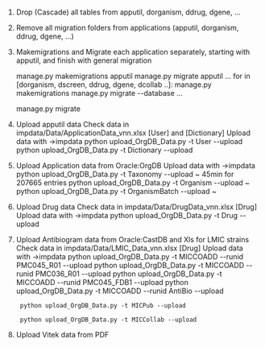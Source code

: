 #
#
#

1. Drop (Cascade) all tables from apputil, dorganism, ddrug, dgene, ... 
2. Remove all migration folders from applications (apputil, dorganism, ddrug, dgene, ...)
3. Makemigrations and Migrate each application separately, starting with apputil, and finish with general migration

    manage.py makemigrations apputil
    manage.py migrate apputil
    ...
    for <app> in [dorganism, dscreen, ddrug, dgene, dcollab ..]:
        manage.py makemigrations <app>
        manage.py migrate <app> --database <app>
    ...

    manage.py migrate

4. Upload apputil data
    Check data in impdata/Data/ApplicationData_vnn.xlsx [User] and [Dictionary]
    Upload data with
        ->impdata
        python upload_OrgDB_Data.py -t User --upload
        python upload_OrgDB_Data.py -t Dictionary --upload

5. Upload Application data from Oracle:OrgDB 
    Upload data with
        ->impdata
        python upload_OrgDB_Data.py -t Taxonomy --upload
            ~ 45min for 207665 entries
        python upload_OrgDB_Data.py -t Organism --upload
            ~ 
        python upload_OrgDB_Data.py -t OrganismBatch --upload
            ~

6. Upload Drug data
    Check data in impdata/Data/DrugData_vnn.xlsx [Drug]
    Upload data with
        ->impdata
        python upload_OrgDB_Data.py -t Drug --upload

7. Upload Antibiogram data from Oracle:CastDB and Xls for LMIC strains
    Check data in impdata/Data/LMIC_Data_vnn.xlsx [Drug]
    Upload data with
        ->impdata
        python upload_OrgDB_Data.py -t MICCOADD --runid PMC045_R01  --upload
        python upload_OrgDB_Data.py -t MICCOADD --runid PMC036_R01  --upload
        python upload_OrgDB_Data.py -t MICCOADD --runid PMC045_FDB1 --upload
        python upload_OrgDB_Data.py -t MICCOADD --runid AntiBio     --upload

        python upload_OrgDB_Data.py -t MICPub --upload

        python upload_OrgDB_Data.py -t MICCollab --upload

8. Upload Vitek data from PDF